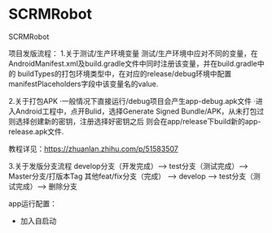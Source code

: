 # SCRMRobot

SCRMRobot

项目发版流程：
1.关于测试/生产环境变量
  测试/生产环境中应对不同的变量，在AndroidManifest.xml及build.gradle文件中同时注册该变量，并在build.gradle中的
  buildTypes的打包环境类型中，在对应的release/debug环境中配置manifestPlaceholders字段中该变量名的value.

2.关于打包APK
  ·一般情况下直接运行/debug项目会产生app-debug.apk文件
  ·进入Android工程中，点开Bulid，选择Generate Signed Bundle/APK，从未打包过则选择创建新的密钥，注册选择好密钥之后
  则会在app/release下build新的app-release.apk文件.

  教程详见：https://zhuanlan.zhihu.com/p/51583507

3.关于发版分支流程
  develop分支（开发完成）——> test分支（测试完成）——> Master分支/打版本Tag
  其他feat/fix分支（完成） ——> develop ——> test分支（测试完成）——> 删除分支

app运行配置：
- 加入自启动
